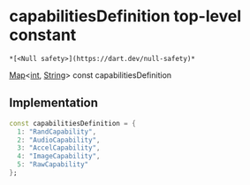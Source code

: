 


# capabilitiesDefinition top-level constant






    *[<Null safety>](https://dart.dev/null-safety)*


[Map](https://api.flutter.dev/flutter/dart-core/Map-class.html)&lt;[int](https://api.flutter.dev/flutter/dart-core/int-class.html), [String](https://api.flutter.dev/flutter/dart-core/String-class.html)> const capabilitiesDefinition
  







## Implementation

```dart
const capabilitiesDefinition = {
  1: "RandCapability",
  2: "AudioCapability",
  3: "AccelCapability",
  4: "ImageCapability",
  5: "RawCapability"
};
```








